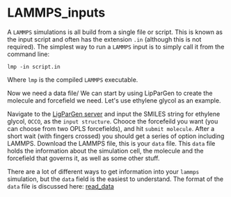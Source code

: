 # LAMMPS_inputs

A `LAMMPS` simulations is all build from a single file or script.
This is known as the input script and often has the extension `.in` (although this is not required).
The simplest way to run a `LAMMPS` input is to simply call it from the command line:

```
lmp -in script.in
```
Where `lmp` is the compiled `LAMMPS` executable.

Now we need a data file/
We can start by using LipParGen to create the molecule and forcefield we need. 
Let's use ethylene glycol as an example.

Navigate to the [LigParGen server](https://zarbi.chem.yale.edu/ligpargen/) and input the SMILES string for ethylene glycol, `OCCO`, as the `input structure`. 
Chooce the forcefeild you want (you can choose from two OPLS forcefields), and hit `submit molecule`.
After a short wait (with fingers crossed) you should get a series of option including LAMMPS. 
Download the LAMMPS file, this is your `data` file. 
This `data` file holds the information about the simulation cell, the molecule and the forcefield that governs it, as well as some other stuff.

There are a lot of different ways to get information into your `lammps` simulation, but the `data` field is the easiest to understand.
The format of the `data` file is discussed here: [read_data](https://docs.lammps.org/read_data.html)
